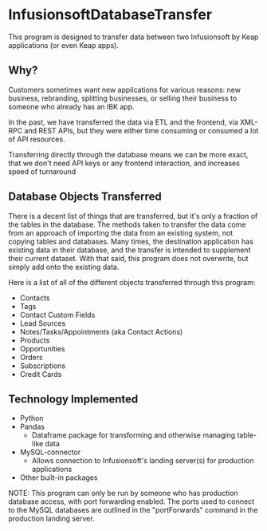 # InfusionsoftDatabaseTransfer

This program is designed to transfer data between two Infusionsoft by Keap applications (or even Keap apps).

## Why?

Customers sometimes want new applications for various reasons: new business, rebranding, splitting businesses, or selling their business to someone who already has an IBK app.

In the past, we have transferred the data via ETL and the frontend, via XML-RPC and REST APIs, but they were either time consuming or consumed a lot of API resources.

Transferring directly through the database means we can be more exact, that we don't need API keys or any frontend interaction, and increases speed of turnaround

## Database Objects Transferred

There is a decent list of things that are transferred, but it's only a fraction of the tables in the database. The methods taken to transfer the data come from an approach of importing the data from an existing system, not copying tables and databases. Many times, the destination application has existing data in their database, and the transfer is intended to supplement their current dataset. With that said, this program does not overwrite, but simply add onto the existing data.

Here is a list of all of the different objects transferred through this program:

- Contacts
- Tags
- Contact Custom Fields
- Lead Sources
- Notes/Tasks/Appointments (aka Contact Actions)
- Products
- Opportunities
- Orders
- Subscriptions
- Credit Cards

## Technology Implemented

- Python
- Pandas
  - Dataframe package for transforming and otherwise managing table-like data
- MySQL-connector
  - Allows connection to Infusionsoft's landing server(s) for production applications
- Other built-in packages

NOTE: This program can only be run by someone who has production database access, with port forwarding enabled. The ports used to connect to the MySQL databases are outlined in the "portForwards" command in the production landing server.
